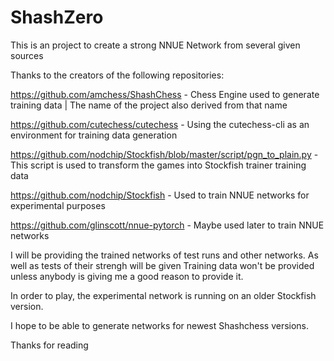 # ShashZero
This is an project to create a strong NNUE Network from several given sources 

Thanks to the creators of the following repositories:

https://github.com/amchess/ShashChess - Chess Engine used to generate training data | The name of the project also derived from that name

https://github.com/cutechess/cutechess - Using the cutechess-cli as an environment for training data generation

https://github.com/nodchip/Stockfish/blob/master/script/pgn_to_plain.py - This script is used to transform the games into Stockfish trainer training data

https://github.com/nodchip/Stockfish - Used to train NNUE networks for experimental purposes

https://github.com/glinscott/nnue-pytorch - Maybe used later to train NNUE networks


I will be providing the trained networks of test runs and other networks. As well as tests of their strengh will be given 
Training data won't be provided unless anybody is giving me a good reason to provide it.

In order to play, the experimental network is running on an older Stockfish version.

I hope to be able to generate networks for newest Shashchess versions.

Thanks for reading
